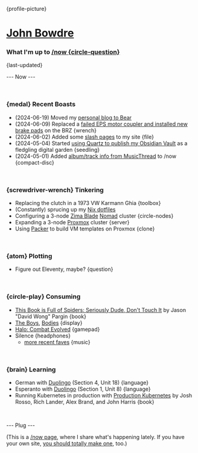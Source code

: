 {profile-picture}

# [John Bowdre](https://jbowdre.lol)

### What I'm up to [/now {circle-question}](https://nownownow.com/about)

{last-updated}

--- Now ---

<script src="https://status.lol/jbowdre.js?time&link&fluent&pretty"></script>

<br>

### {medal} Recent Boasts
- (2024-06-19) Moved my [personal blog to Bear](https://blog.jbowdre.lol)
- (2024-06-09) Replaced a [failed EPS motor coupler and installed new brake pads](https://blog.jbowdre.lol/post/weekend-car-projects) on the BRZ {wrench}
- (2024-06-02) Added some [slash pages](https://runtimeterror.dev/slashes) to my site {file}
- (2024-05-04) Started [using Quartz to publish my Obsidian Vault](https://blog.jbowdre.lol/post/publishing-my-obsidian-vault-with-quartz) as a fledgling digital garden {seedling}
- (2024-05-01) Added [album/track info from MusicThread](https://blog.jbowdre.lol/post/adding-musicthread-to-my-now-page) to /now {compact-disc}

<br>

### {screwdriver-wrench} Tinkering
- Replacing the clutch in a 1973 VW Karmann Ghia {toolbox}
- (Constantly) sprucing up my [Nix dotfiles](https://github.com/jbowdre/dotfiles)
- Configuring a 3-node [Zima Blade](https://www.zimaboard.com/blade/) [Nomad](https://www.nomadproject.io/) cluster {circle-nodes}
- Expanding a 3-node [Proxmox](https://www.proxmox.com/en/proxmox-virtual-environment/overview) cluster {server}
- Using [Packer](https://github.com/jbowdre/packer-proxmox-templates/) to build VM templates on Proxmox {clone}

<br>

### {atom} Plotting
- Figure out Eleventy, maybe? {question}

<br>

### {circle-play} Consuming
- [This Book is Full of Spiders: Seriously Dude, Don't Touch It](https://johndiesattheend.com/book-full-spiders/) by Jason "David Wong" Pargin {book}
- [The Boys](https://www.imdb.com/title/tt1190634/), [Bodies](https://www.imdb.com/title/tt18347622) {display}
- [Halo: Combat Evolved](https://store.steampowered.com/app/1064221/Halo_Combat_Evolved_Anniversary/) {gamepad}
- <span id="now-playing">Silence</span> {headphones}
  - [more recent faves](https://musicthread.app/thread/2aVjZUocjk96LELFbV5JvJjm14v) {music}

<br>

### {brain} Learning
- German with [Duolingo](https://www.duolingo.com/) (Section 4, Unit 18) {language}
- Esperanto with [Duolingo](https://www.duolingo.com/) (Section 1, Unit 8) {language}
- Running Kubernetes in production with [Production Kubernetes](https://www.oreilly.com/library/view/production-kubernetes/9781492092292/) by Josh Rosso, Rich Lander, Alex Brand, and John Harris {book}

<br>

--- Plug ---

(This is a [/now page](https://nownownow.com/about), where I share what's happening lately. If you have your own site, [you should totally make one](https://nownownow.com/about), too.)






